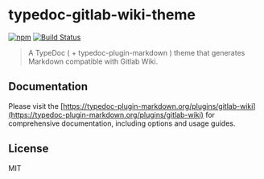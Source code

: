 # typedoc-gitlab-wiki-theme

[![npm](https://img.shields.io/npm/v/typedoc-gitlab-wiki-theme.svg?logo=npm)](https://www.npmjs.com/package/typedoc-gitlab-wiki-theme) [![Build Status](https://github.com/typedoc2md/typedoc-plugin-markdown/actions/workflows/ci.typedoc-gitlab-wiki-theme.yml/badge.svg?branch=main&style=flat-square)](https://github.com/typedoc2md/typedoc-plugin-markdown/actions/workflows/ci.typedoc-gitlab-wiki-theme.yml)

> A TypeDoc ( + typedoc-plugin-markdown ) theme that generates Markdown compatible with Gitlab Wiki.

## Documentation

Please visit the [https://typedoc-plugin-markdown.org/plugins/gitlab-wiki](https://typedoc-plugin-markdown.org/plugins/gitlab-wiki) for comprehensive documentation, including options and usage guides.

## License

MIT